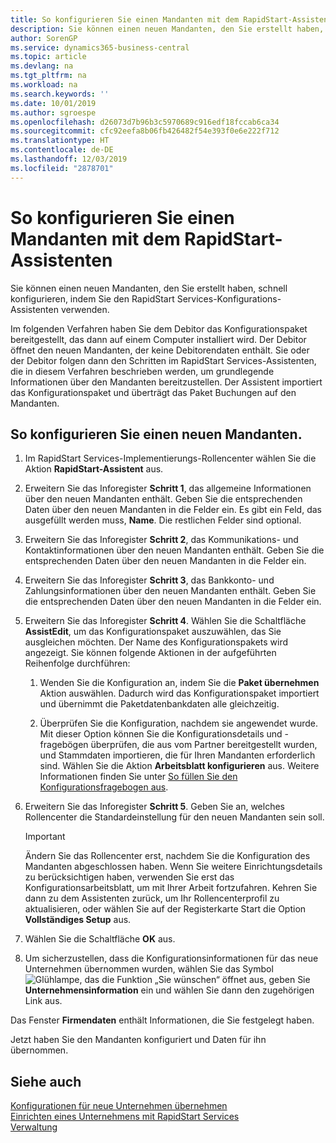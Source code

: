 ```yaml
---
title: So konfigurieren Sie einen Mandanten mit dem RapidStart-Assistenten | Microsoft Docs
description: Sie können einen neuen Mandanten, den Sie erstellt haben, schnell konfigurieren, indem Sie den RapidStart Services-Konfigurations-Assistenten verwenden.
author: SorenGP
ms.service: dynamics365-business-central
ms.topic: article
ms.devlang: na
ms.tgt_pltfrm: na
ms.workload: na
ms.search.keywords: ''
ms.date: 10/01/2019
ms.author: sgroespe
ms.openlocfilehash: d26073d7b96b3c5970689c916edf18fccab6ca34
ms.sourcegitcommit: cfc92eefa8b06fb426482f54e393f0e6e222f712
ms.translationtype: HT
ms.contentlocale: de-DE
ms.lasthandoff: 12/03/2019
ms.locfileid: "2878701"
---
```

# <a name="configure-a-company-with-the-rapidstart-wizard"></a>So konfigurieren Sie einen Mandanten mit dem RapidStart-Assistenten
Sie können einen neuen Mandanten, den Sie erstellt haben, schnell konfigurieren, indem Sie den RapidStart Services-Konfigurations-Assistenten verwenden.

Im folgenden Verfahren haben Sie dem Debitor das Konfigurationspaket bereitgestellt, das dann auf einem Computer installiert wird. Der Debitor öffnet den neuen Mandanten, der keine Debitorendaten enthält. Sie oder der Debitor folgen dann den Schritten im RapidStart Services-Assistenten, die in diesem Verfahren beschrieben werden, um grundlegende Informationen über den Mandanten bereitzustellen. Der Assistent importiert das Konfigurationspaket und überträgt das Paket Buchungen auf den Mandanten.  

## <a name="to-configure-a-new-company"></a>So konfigurieren Sie einen neuen Mandanten.  
1. Im RapidStart Services-Implementierungs-Rollencenter wählen Sie die Aktion **RapidStart-Assistent** aus.  
2. Erweitern Sie das Inforegister **Schritt 1**, das allgemeine Informationen über den neuen Mandanten enthält. Geben Sie die entsprechenden Daten über den neuen Mandanten in die Felder ein. Es gibt ein Feld, das ausgefüllt werden muss, **Name**. Die restlichen Felder sind optional.  
3. Erweitern Sie das Inforegister **Schritt 2**, das Kommunikations- und Kontaktinformationen über den neuen Mandanten enthält. Geben Sie die entsprechenden Daten über den neuen Mandanten in die Felder ein.
4. Erweitern Sie das Inforegister **Schritt 3**, das Bankkonto- und Zahlungsinformationen über den neuen Mandanten enthält. Geben Sie die entsprechenden Daten über den neuen Mandanten in die Felder ein.  
5. Erweitern Sie das Inforegister **Schritt 4**. Wählen Sie die Schaltfläche **AssistEdit**, um das Konfigurationspaket auszuwählen, das Sie ausgleichen möchten. Der Name des Konfigurationspakets wird angezeigt. Sie können folgende Aktionen in der aufgeführten Reihenfolge durchführen:  

    1. Wenden Sie die Konfiguration an, indem Sie die **Paket übernehmen** Aktion auswählen. Dadurch wird das Konfigurationspaket importiert und übernimmt die Paketdatenbankdaten alle gleichzeitig.  

    2. Überprüfen Sie die Konfiguration, nachdem sie angewendet wurde. Mit dieser Option können Sie die Konfigurationsdetails und -fragebögen überprüfen, die aus vom Partner bereitgestellt wurden, und Stammdaten importieren, die für Ihren Mandanten erforderlich sind. Wählen Sie die Aktion **Arbeitsblatt konfigurieren** aus. Weitere Informationen finden Sie unter [So füllen Sie den Konfigurationsfragebogen aus](admin-gather-customer-setup-values.md#to-complete-the-configuration-questionnaire).  

6. Erweitern Sie das Inforegister **Schritt 5**. Geben Sie an, welches Rollencenter die Standardeinstellung für den neuen Mandanten sein soll.  

    > [!IMPORTANT]  
    >  Ändern Sie das Rollencenter erst, nachdem Sie die Konfiguration des Mandanten abgeschlossen haben. Wenn Sie weitere Einrichtungsdetails zu berücksichtigen haben, verwenden Sie erst das Konfigurationsarbeitsblatt, um mit Ihrer Arbeit fortzufahren. Kehren Sie dann zu dem Assistenten zurück, um Ihr Rollencenterprofil zu aktualisieren, oder wählen Sie auf der Registerkarte Start die Option **Vollständiges Setup** aus.

7. Wählen Sie die Schaltfläche **OK** aus.  
8. Um sicherzustellen, dass die Konfigurationsinformationen für das neue Unternehmen übernommen wurden, wählen Sie das Symbol ![Glühlampe, das die Funktion „Sie wünschen“ öffnet](media/ui-search/search_small.png "Was möchten Sie tun?") aus, geben Sie **Unternehmensinformation** ein und wählen Sie dann den zugehörigen Link aus.

Das Fenster **Firmendaten** enthält Informationen, die Sie festgelegt haben.   

Jetzt haben Sie den Mandanten konfiguriert und Daten für ihn übernommen.  

## <a name="see-also"></a>Siehe auch  
[Konfigurationen für neue Unternehmen übernehmen](admin-apply-configuration-to-new-companies.md)  
[Einrichten eines Unternehmens mit RapidStart Services](admin-set-up-a-company-with-rapidstart.md)  
[Verwaltung](admin-setup-and-administration.md)
